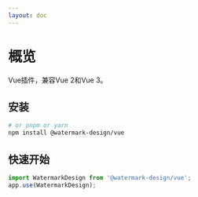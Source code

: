 ```yaml
---
layout: doc
---
```


<el-backtop></el-backtop>

# 概览

Vue插件，兼容Vue 2和Vue 3。

## 安装

```bash
# or pnpm or yarn
npm install @watermark-design/vue
```

## 快速开始

```ts
import WatermarkDesign from '@watermark-design/vue';
app.use(WatermarkDesign);
```
